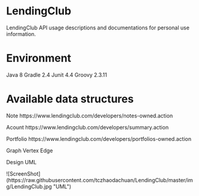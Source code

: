# LendingClub
LendingClub API usage descriptions and documentations for personal use information.
# Environment
Java 8
Gradle 2.4
Junit 4.4
Groovy 2.3.11
# Available data structures
<p>Note https://www.lendingclub.com/developers/notes-owned.action</p>
<p>Acount https://www.lendingclub.com/developers/summary.action</p>
<p>Portfolio https://www.lendingclub.com/developers/portfolios-owned.action</p>
Graph
Vertex
Edge
<p>Design UML</p>
![ScreenShot](https://raw.githubusercontent.com/tczhaodachuan/LendingClub/master/img/LendingClub.jpg "UML")
